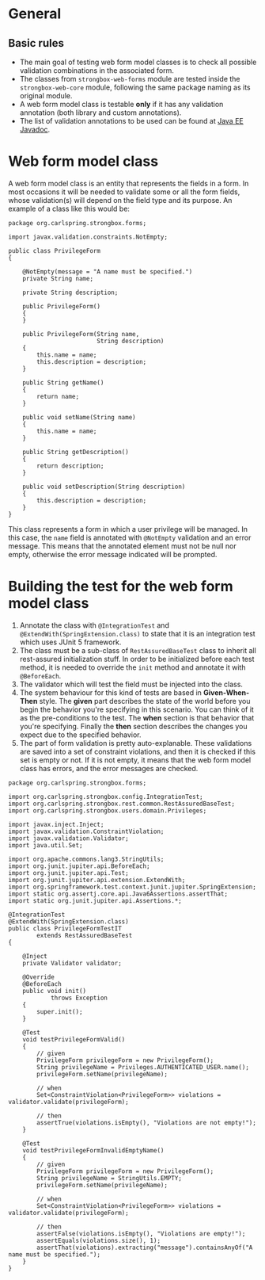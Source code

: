 # General
## Basic rules
* The main goal of testing web form model classes is to check all possible validation combinations in the associated form.
* The classes from `strongbox-web-forms` module are tested inside the `strongbox-web-core` module, following the same package naming as its original module.
* A web form model class is testable **only** if it has any validation annotation (both library and custom annotations).
* The list of validation annotations to be used can be found at [Java EE Javadoc](https://javaee.github.io/javaee-spec/javadocs/javax/validation/constraints/package-summary.html).

# Web form model class
A web form model class is an entity that represents the fields in a form. In most occasions it will be needed to validate some or all the form fields, whose validation(s) will depend on the field type and its purpose. An example of a class like this would be:

```
package org.carlspring.strongbox.forms;

import javax.validation.constraints.NotEmpty;

public class PrivilegeForm
{

    @NotEmpty(message = "A name must be specified.")
    private String name;

    private String description;

    public PrivilegeForm()
    {
    }

    public PrivilegeForm(String name,
                         String description)
    {
        this.name = name;
        this.description = description;
    }

    public String getName()
    {
        return name;
    }

    public void setName(String name)
    {
        this.name = name;
    }

    public String getDescription()
    {
        return description;
    }

    public void setDescription(String description)
    {
        this.description = description;
    }
}
```

This class represents a form in which a user privilege will be managed. In this case, the `name` field is annotated with `@NotEmpty` validation and an error message. This means that the annotated element must not be null nor empty, otherwise the error message indicated will be prompted.

# Building the test for the web form model class
1. Annotate the class with `@IntegrationTest` and `@ExtendWith(SpringExtension.class)` to state that it is an integration test which uses JUnit 5 framework.
2. The class must be a sub-class of `RestAssuredBaseTest` class to inherit all rest-assured initialization stuff. In order to be initialized before each test method, it is needed to override the `init` method and annotate it with `@BeforeEach`.
3. The validator which will test the field must be injected into the class.
4. The system behaviour for this kind of tests are based in **Given-When-Then** style. The **given** part describes the state of the world before you begin the behavior you're specifying in this scenario. You can think of it as the pre-conditions to the test. The **when** section is that behavior that you're specifying. Finally the **then** section describes the changes you expect due to the specified behavior.
5. The part of form validation is pretty auto-explanable. These validations are saved into a set of constraint violations, and then it is checked if this set is empty or not. If it is not empty, it means that the web form model class has errors, and the error messages are checked.

```
package org.carlspring.strongbox.forms;

import org.carlspring.strongbox.config.IntegrationTest;
import org.carlspring.strongbox.rest.common.RestAssuredBaseTest;
import org.carlspring.strongbox.users.domain.Privileges;

import javax.inject.Inject;
import javax.validation.ConstraintViolation;
import javax.validation.Validator;
import java.util.Set;

import org.apache.commons.lang3.StringUtils;
import org.junit.jupiter.api.BeforeEach;
import org.junit.jupiter.api.Test;
import org.junit.jupiter.api.extension.ExtendWith;
import org.springframework.test.context.junit.jupiter.SpringExtension;
import static org.assertj.core.api.Java6Assertions.assertThat;
import static org.junit.jupiter.api.Assertions.*;

@IntegrationTest
@ExtendWith(SpringExtension.class)
public class PrivilegeFormTestIT
        extends RestAssuredBaseTest
{

    @Inject
    private Validator validator;

    @Override
    @BeforeEach
    public void init()
            throws Exception
    {
        super.init();
    }

    @Test
    void testPrivilegeFormValid()
    {
        // given
        PrivilegeForm privilegeForm = new PrivilegeForm();
        String privilegeName = Privileges.AUTHENTICATED_USER.name();
        privilegeForm.setName(privilegeName);

        // when
        Set<ConstraintViolation<PrivilegeForm>> violations = validator.validate(privilegeForm);

        // then
        assertTrue(violations.isEmpty(), "Violations are not empty!");
    }

    @Test
    void testPrivilegeFormInvalidEmptyName()
    {
        // given
        PrivilegeForm privilegeForm = new PrivilegeForm();
        String privilegeName = StringUtils.EMPTY;
        privilegeForm.setName(privilegeName);

        // when
        Set<ConstraintViolation<PrivilegeForm>> violations = validator.validate(privilegeForm);

        // then
        assertFalse(violations.isEmpty(), "Violations are empty!");
        assertEquals(violations.size(), 1);
        assertThat(violations).extracting("message").containsAnyOf("A name must be specified.");
    }
}
```
